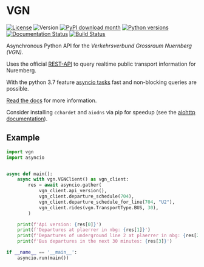 # VGN

[![License](https://img.shields.io/badge/License-MIT-yellow.svg)](https://opensource.org/licenses/MIT)
![Version](https://img.shields.io/pypi/v/vgn)
[![PyPI download month](https://img.shields.io/pypi/dm/vgn.svg)](https://pypi.python.org/pypi/vgn/)
[![Python versions](https://img.shields.io/pypi/pyversions/vgn.svg)](https://img.shields.io/pypi/pyversions/vgn)
[![Documentation Status](https://readthedocs.org/projects/vgn/badge/?version=stable)](https://vgn.readthedocs.io/en/stable/?badge=stable)
[![Build Status](https://gitlab.com/becheran/vgn_ci_job/badges/master/pipeline.svg)](https://gitlab.com/becheran/vgn_ci_job/pipelines)

Asynchronous Python API for the *Verkehrsverbund Grossraum Nuernberg (VGN)*.

Uses the official [REST-API](https://start.vag.de/dm/) to query realtime public transport information for Nuremberg.

With the python 3.7 feature [asyncio tasks](https://docs.python.org/3/library/asyncio-task.html) fast and non-blocking queries are possible.

[Read the docs](https://vgn.readthedocs.io/en/stable/) for more information.

Consider installing `cchardet` and  `aiodns` via pip for speedup (see the [aiohttp documentation](https://docs.aiohttp.org/en/stable/)).

## Example

``` python
import vgn
import asyncio


async def main():
    async with vgn.VGNClient() as vgn_client:
        res = await asyncio.gather(
            vgn_client.api_version(),
            vgn_client.departure_schedule(704),
            vgn_client.departure_schedule_for_line(704, "U2"),
            vgn_client.rides(vgn.TransportType.BUS, 30),
        )

    print(f'Api version: {res[0]}')
    print(f'Departures at plaerrer in nbg: {res[1]}')
    print(f'Departures of underground line 2 at plaerrer in nbg: {res[2]}')
    print(f'Bus departures in the next 30 minutes: {res[3]}')

if __name__ == '__main__':
    asyncio.run(main())
```
